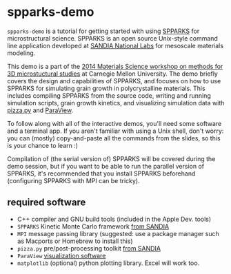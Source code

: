 spparks-demo
============

`spparks-demo` is a tutorial for getting started with using [SPPARKS](http://spparks.sandia.gov) for microstructural science.
SPPARKS is an open source Unix-style command line application developed at [SANDIA National Labs](http://www.sandia.gov) for mesoscale materials modeling. 

This demo is a part of the [2014 Materials Science workshop on methods for 3D microstuctural studies](http://www.materials.cmu.edu/news/summerworkshop.html) at Carnegie Mellon University.
The demo briefly covers the design and capabilities of SPPARKS, and focuses on how to use SPPARKS for simulating grain growth in polycrystalline materials.
This includes compiling SPPARKS from the source code, writing and running simulation scripts, grain growth kinetics, and visualizing simulation data with [pizza.py](http://pizza.sandia.gov) and [ParaView](http://www.paraview.org).

To follow along with all of the interactive demos, you'll need some software and a terminal app.
If you aren't familiar with using a Unix shell, don't worry: you can (mostly) copy-and-paste all the commands from the slides, so this is your chance to learn :)

Compilation of (the serial version of) SPPARKS will be covered during the demo session, but if you want to be able to run the parallel version of SPPARKS, it's recommended that you install SPPARKS beforehand (configuring SPPARKS with MPI can be tricky).

required software
-----------------
- C++ compiler and GNU build tools (included in the Apple Dev. tools)
- `SPPARKS` Kinetic Monte Carlo framework [from SANDIA](http://http://www.sandia.gov/~sjplimp/download.html)
- `MPI` message passing library (suggested: use a package manager such as Macports or Homebrew to install this)
- `pizza.py` pre/post-processing toolkit [from SANDIA](http://http://www.sandia.gov/~sjplimp/download.html)
- `ParaView` [visualization software](http://www.paraview.org)
- `matplotlib` (optional) python plotting library. Excel will work too.
